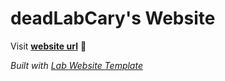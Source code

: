 
# deadLabCary's Website

Visit **[website url](#)** 🚀

_Built with [Lab Website Template](https://greene-lab.gitbook.io/lab-website-template-docs)_

